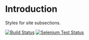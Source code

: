 Introduction
============

Styles for site subsections.

[![Build Status](https://travis-ci.org/quintagroup/quintagroup.substyle.png)](https://travis-ci.org/quintagroup/quintagroup.substyle)
[![Selenium Test Status](https://saucelabs.com/buildstatus/q-substyle)](https://saucelabs.com/u/q-substyle)
